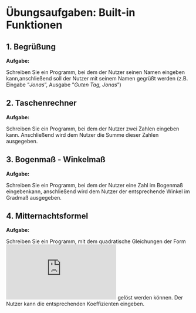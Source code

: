 # Übungsaufgaben: Built-in Funktionen

## 1. Begrüßung

**Aufgabe:**

Schreiben Sie ein Programm, bei dem der Nutzer seinen Namen eingeben kann,anschließend soll der Nutzer mit seinem Namen gegrüßt werden (z.B. Eingabe ”*Jonas*”, Ausgabe ”*Guten Tag, Jonas*”)

## 2. Taschenrechner

**Aufgabe:**

Schreiben Sie ein Programm, bei dem der Nutzer zwei Zahlen eingeben kann. Anschließend wird dem Nutzer die Summe dieser Zahlen ausgegeben.

## 3. Bogenmaß - Winkelmaß

**Aufgabe:**

Schreiben Sie ein Programm, bei dem der Nutzer eine Zahl im Bogenmaß eingebenkann, anschließend wird dem Nutzer der entsprechende Winkel im Gradmaß ausgegeben.

## 4. Mitternachtsformel

**Aufgabe:**

Schreiben Sie ein Programm, mit dem quadratische Gleichungen der Form ![ax^2 + bx +c = 0](https://latex.codecogs.com/png.latex?ax%5E2%20&plus;%20bx%20&plus;%20c%20%3D%200) gelöst werden können. Der Nutzer kann die entsprechenden Koeffizienten eingeben.
